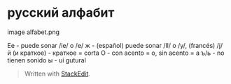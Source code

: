 # русский алфабит

image alfabet.png

Ee - puede sonar /ie/ o /e/
ж - (español) puede sonar /ll/ o /y/, (francés) /j/
й (и краткое) - краткое = corta
O - con acento = o, sin acento = a
ъ/ь - no tienen sonido
ы - ui gutural



> Written with [StackEdit](https://stackedit.io/).
<!--stackedit_data:
eyJoaXN0b3J5IjpbLTMwNTg0NTE1Nl19
-->